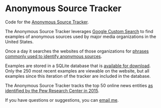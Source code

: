 	
# Anonymous Source Tracker

Code for the [Anonymous Source Tracker](http://schaver.com/anonymous).

The Anonymous Source Tracker leverages [Google Custom Search](https://cse.google.com/) to find examples of anonymous sources used by major media organizations in the United States.

Once a day it searches the websites of those organizations for [phrases commonly used to identify anonymous sources](https://github.com/markschaver/anonymous/blob/master/anonymous-phrases.txt).

Examples are stored in a SQLite database that is [available for download](https://github.com/markschaver/anonymous/blob/master/anon.db). Only the 250 most recent examples are viewable on the website, but all examples since this iteration of the tracker are included in the database.

The Anonymous Source Tracker tracks the top 50 online news entities [as identified by the Pew Research Center in 2015](http://www.journalism.org/media-indicators/digital-top-50-online-news-entities-2015/). 

If you have questions or suggestions, you can [email me](mailto:mark.schaver@gmail.com).
